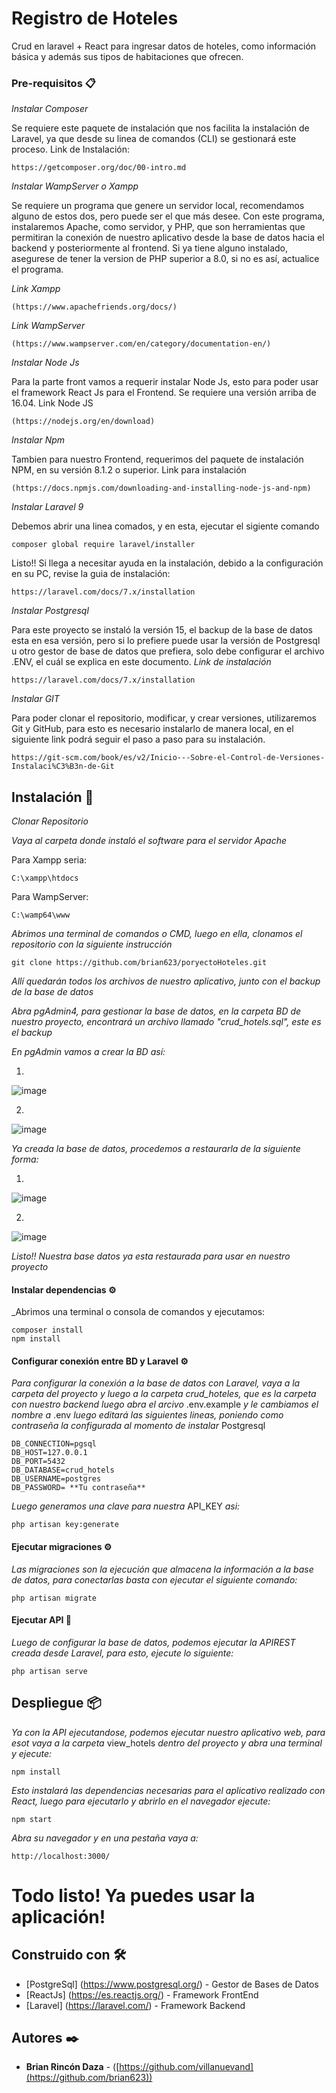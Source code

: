 # Registro de Hoteles

Crud en laravel + React para ingresar datos de hoteles, como información básica y además sus tipos de habitaciones que ofrecen.


### Pre-requisitos 📋


_Instalar Composer_

Se requiere este paquete de instalación que nos facilita la instalación de Laravel, ya que desde su linea de comandos (CLI) se gestionará este proceso.
Link de Instalación:
```
https://getcomposer.org/doc/00-intro.md
```

_Instalar WampServer o Xampp_

Se requiere un programa que genere un servidor local, recomendamos alguno de estos dos, pero puede ser el que más desee. Con este programa, instalaremos Apache,
como servidor, y PHP, que son herramientas que permitiran la conexión de nuestro aplicativo desde la base de datos hacia el backend y posteriormente al frontend.
Si ya tiene alguno instalado, asegurese de tener la version de PHP superior a 8.0, si no es así, actualice el programa.

_Link Xampp_
```
(https://www.apachefriends.org/docs/)
```
_Link WampServer_ 
```
(https://www.wampserver.com/en/category/documentation-en/)
```

_Instalar Node Js_

Para la parte front vamos a requerir instalar Node Js, esto para poder usar el framework React Js para el Frontend. Se requiere una versión arriba de 16.04.
Link Node JS 
```
(https://nodejs.org/en/download)
```


_Instalar Npm_

Tambien para nuestro Frontend, requerimos del paquete de instalación NPM, en su versión 8.1.2 o superior.
Link para instalación 
```
(https://docs.npmjs.com/downloading-and-installing-node-js-and-npm)
```

_Instalar Laravel 9_

Debemos abrir una linea comados, y en esta, ejecutar el sigiente comando
```
composer global require laravel/installer
```
Listo!! Si llega a necesitar ayuda en la instalación, debido a la configuración en su PC, revise la guia de instalación:
```
https://laravel.com/docs/7.x/installation
```


_Instalar Postgresql_

Para este proyecto se instaló la versión 15, el backup de la base de datos esta en esa versión, pero si lo prefiere puede usar la versión de Postgresql
u otro gestor de base de datos que prefiera, solo debe configurar el archivo .ENV, el cuál se explica en este documento.
_Link de instalación_
```
https://laravel.com/docs/7.x/installation
```

_Instalar GIT_

Para poder clonar el repositorio, modificar, y crear versiones, utilizaremos Git y GitHub, para esto es necesario instalarlo de manera local, en el siguiente link podrá seguir el paso a paso para su instalación.
```
https://git-scm.com/book/es/v2/Inicio---Sobre-el-Control-de-Versiones-Instalaci%C3%B3n-de-Git
```


## Instalación 🔧

_Clonar Repositorio_

_Vaya al carpeta donde instaló el software para el servidor Apache_

Para Xampp seria:
```
C:\xampp\htdocs
```
Para WampServer:
```
C:\wamp64\www
```
_Abrimos una terminal de comandos o CMD, luego en ella, clonamos el repositorio con la siguiente instrucción_
```
git clone https://github.com/brian623/poryectoHoteles.git
```
_Allí quedarán todos los archivos de nuestro aplicativo, junto con el backup de la base de datos_

_Abra pgAdmin4, para gestionar la base de datos, en la carpeta BD de nuestro proyecto, encontrará un archivo llamado "crud_hotels.sql", este es el backup_

_En pgAdmin vamos a crear la BD así:_

1)
![image](https://user-images.githubusercontent.com/48931107/228146539-7f51bae5-832a-463e-a968-92af656431e4.png)

2)
![image](https://user-images.githubusercontent.com/48931107/228150109-569483ad-08e0-4afd-a1c4-10c741e9fc38.png)

_Ya creada la base de datos, procedemos a restaurarla de la siguiente forma:_

1)
![image](https://user-images.githubusercontent.com/48931107/228150308-2ffbf5b3-04c6-4661-a33f-5ce46ba4f1bc.png)

2)
![image](https://user-images.githubusercontent.com/48931107/228149560-5ed86f6a-0118-4633-9ec5-df8c48326f34.png)

_Listo!! Nuestra base datos ya esta restaurada para usar en nuestro proyecto_

#### Instalar dependencias  ⚙️

_Abrimos una terminal o consola de comandos y ejecutamos:
```
composer install
npm install
```

#### Configurar conexión entre BD y Laravel ⚙️

_Para configurar la conexión a la base de datos con Laravel, vaya a la carpeta del proyecto y luego a la carpeta crud_hoteles, que es la carpeta con nuestro backend_
_luego abra el arcivo_ .env.example _y le cambiamos el nombre a_ .env 
_luego editará las siguientes lineas, poniendo como contraseña la configurada al momento de instalar_ Postgresql

```
DB_CONNECTION=pgsql
DB_HOST=127.0.0.1
DB_PORT=5432
DB_DATABASE=crud_hotels
DB_USERNAME=postgres
DB_PASSWORD= **Tu contraseña**
```
_Luego generamos una clave para nuestra_ API_KEY _asi:_
```
php artisan key:generate
```
#### Ejecutar migraciones ⚙️
_Las migraciones son la ejecución que almacena la información a la base de datos, para conectarlas basta con ejecutar el siguiente comando:_
```
php artisan migrate
```

#### Ejecutar API 🔩

_Luego de configurar la base de datos, podemos ejecutar la APIREST creada desde Laravel, para esto, ejecute lo siguiente:_

```
php artisan serve
```


## Despliegue 📦

_Ya con la API ejecutandose, podemos ejecutar nuestro aplicativo web, para esot vaya a la carpeta_ view_hotels _dentro del proyecto y abra una terminal y ejecute:_
```
npm install
```
_Esto instalará las dependencias necesarias para el aplicativo realizado con React, luego para ejecutarlo y abrirlo en el navegador ejecute:_
```
npm start
```
_Abra su navegador y en una pestaña vaya a:_
```
http://localhost:3000/
```
# Todo listo! Ya puedes usar la aplicación!
## Construido con 🛠️


* [PostgreSql] (https://www.postgresql.org/) - Gestor de Bases de Datos
* [ReactJs] (https://es.reactjs.org/) - Framework FrontEnd
* [Laravel] (https://laravel.com/) - Framework Backend


## Autores ✒️

* **Brian Rincón Daza** - ([https://github.com/villanuevand](https://github.com/brian623))


